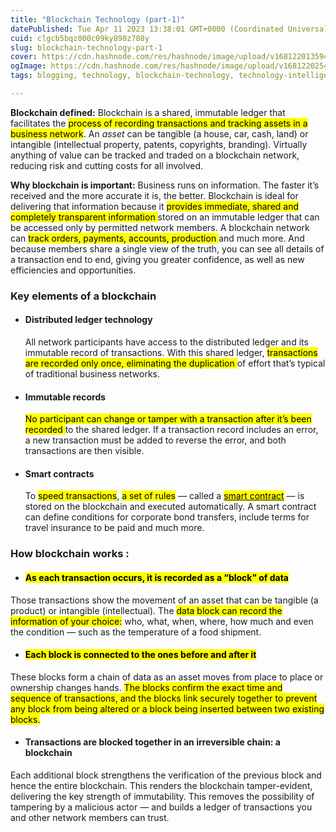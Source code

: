 ```yaml
---
title: "Blockchain Technology (part-1)"
datePublished: Tue Apr 11 2023 13:38:01 GMT+0000 (Coordinated Universal Time)
cuid: clgcb5bqz000c09ky890z788y
slug: blockchain-technology-part-1
cover: https://cdn.hashnode.com/res/hashnode/image/upload/v1681220135944/c0681c01-bb76-4f5d-80ca-2f9fef3adea3.jpeg
ogImage: https://cdn.hashnode.com/res/hashnode/image/upload/v1681220254494/0eed541d-db84-4834-8587-539da9de1780.jpeg
tags: blogging, technology, blockchain-technology, technology-intelligence, techlearnindia

---
```


**Blockchain defined:** Blockchain is a shared, immutable ledger that facilitates the <mark>process of recording transactions and tracking assets in a business network</mark>. An *asset* can be tangible (a house, car, cash, land) or intangible (intellectual property, patents, copyrights, branding). Virtually anything of value can be tracked and traded on a blockchain network, reducing risk and cutting costs for all involved.

**Why blockchain is important:** Business runs on information. The faster it’s received and the more accurate it is, the better. Blockchain is ideal for delivering that information because it <mark> provides immediate, shared and completely transparent information </mark> stored on an immutable ledger that can be accessed only by permitted network members. A blockchain network can <mark> track orders, payments, accounts, production </mark> and much more. And because members share a single view of the truth, you can see all details of a transaction end to end, giving you greater confidence, as well as new efficiencies and opportunities.

### Key elements of a blockchain

* #### Distributed ledger technology
    
    All network participants have access to the distributed ledger and its immutable record of transactions. With this shared ledger, <mark>transactions are recorded only once, eliminating the duplication </mark> of effort that’s typical of traditional business networks.
    
* #### Immutable records
    
    <mark>No participant can change or tamper with a transaction after it’s been recorded </mark> to the shared ledger. If a transaction record includes an error, a new transaction must be added to reverse the error, and both transactions are then visible.
    
* #### Smart contracts
    
    To <mark>speed transactions</mark>, <mark>a set of rules</mark> — called a [<mark>smart contract</mark>](https://www.ibm.com/in-en/topics/smart-contracts) — is stored on the blockchain and executed automatically. A smart contract can define conditions for corporate bond transfers, include terms for travel insurance to be paid and much more.
    

### How blockchain works :

* #### <mark>As each transaction occurs, it is recorded as a “block” of data</mark>
    

Those transactions show the movement of an asset that can be tangible (a product) or intangible (intellectual). The <mark> data block can record the information of your choice:</mark> who, what, when, where, how much and even the condition — such as the temperature of a food shipment.

* #### <mark>Each block is connected to the ones before and after it</mark>
    

These blocks form a chain of data as an asset moves from place to place or ownership changes hands. <mark>The blocks confirm the exact time and sequence of transactions, and the blocks link securely together to prevent any block from being altered or a block being inserted between two existing blocks.</mark>

* #### Transactions are blocked together in an irreversible chain: a blockchain
    

Each additional block strengthens the verification of the previous block and hence the entire blockchain. This renders the blockchain tamper-evident, delivering the key strength of immutability. This removes the possibility of tampering by a malicious actor — and builds a ledger of transactions you and other network members can trust.